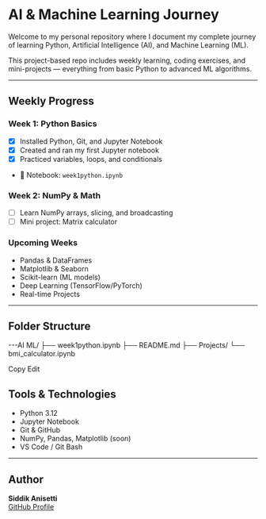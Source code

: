 # AI & Machine Learning Journey 

Welcome to my personal repository where I document my complete journey of learning Python, Artificial Intelligence (AI), and Machine Learning (ML).

This project-based repo includes weekly learning, coding exercises, and mini-projects — everything from basic Python to advanced ML algorithms.

---

## Weekly Progress

### Week 1: Python Basics
- [x] Installed Python, Git, and Jupyter Notebook
- [x] Created and ran my first Jupyter notebook
- [x] Practiced variables, loops, and conditionals
- 📓 Notebook: `week1python.ipynb`

### Week 2: NumPy & Math
- [ ] Learn NumPy arrays, slicing, and broadcasting
- [ ] Mini project: Matrix calculator

###  Upcoming Weeks
- Pandas & DataFrames
- Matplotlib & Seaborn
- Scikit-learn (ML models)
- Deep Learning (TensorFlow/PyTorch)
- Real-time Projects

---

## Folder Structure

---AI ML/
├── week1python.ipynb
├── README.md
├── Projects/
└── bmi_calculator.ipynb

Copy
Edit


## Tools & Technologies

- Python 3.12
- Jupyter Notebook
- Git & GitHub
- NumPy, Pandas, Matplotlib (soon)
- VS Code / Git Bash

---

## Author

**Siddik Anisetti**  
[GitHub Profile](https://github.com/SIDDIKANISETTI07)

